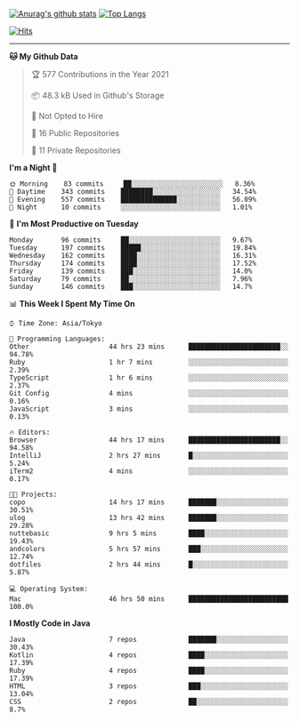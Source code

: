 [![Anurag's github stats](https://github-readme-stats.vercel.app/api?username=ktnkk&count_private=true&show_icons=true&theme=dark)](https://github.com/anuraghazra/github-readme-stats)
[![Top Langs](https://github-readme-stats.vercel.app/api/top-langs/?username=ktnkk&layout=compact&theme=dark)](https://github.com/anuraghazra/github-readme-stats)

[![Hits](https://hits.seeyoufarm.com/api/count/incr/badge.svg?url=https%3A%2F%2Fgithub.com%2Fktnkk%2Fhit-counter&count_bg=%23070707&title_bg=%23070707&icon=&icon_color=%23E7E7E7&title=visitor&edge_flat=true)](https://hits.seeyoufarm.com)

***

<!--START_SECTION:waka-->
**🐱 My Github Data** 

> 🏆 577 Contributions in the Year 2021
 > 
> 📦 48.3 kB Used in Github's Storage 
 > 
> 🚫 Not Opted to Hire
 > 
> 📜 16 Public Repositories 
 > 
> 🔑 11 Private Repositories  
 > 
**I'm a Night 🦉** 

```text
🌞 Morning    83 commits     ██░░░░░░░░░░░░░░░░░░░░░░░   8.36% 
🌆 Daytime    343 commits    ████████░░░░░░░░░░░░░░░░░   34.54% 
🌃 Evening    557 commits    ██████████████░░░░░░░░░░░   56.09% 
🌙 Night      10 commits     ░░░░░░░░░░░░░░░░░░░░░░░░░   1.01%

```
📅 **I'm Most Productive on Tuesday** 

```text
Monday       96 commits     ██░░░░░░░░░░░░░░░░░░░░░░░   9.67% 
Tuesday      197 commits    █████░░░░░░░░░░░░░░░░░░░░   19.84% 
Wednesday    162 commits    ████░░░░░░░░░░░░░░░░░░░░░   16.31% 
Thursday     174 commits    ████░░░░░░░░░░░░░░░░░░░░░   17.52% 
Friday       139 commits    ███░░░░░░░░░░░░░░░░░░░░░░   14.0% 
Saturday     79 commits     ██░░░░░░░░░░░░░░░░░░░░░░░   7.96% 
Sunday       146 commits    ███░░░░░░░░░░░░░░░░░░░░░░   14.7%

```


📊 **This Week I Spent My Time On** 

```text
⌚︎ Time Zone: Asia/Tokyo

💬 Programming Languages: 
Other                    44 hrs 23 mins      ███████████████████████░░   94.78% 
Ruby                     1 hr 7 mins         ░░░░░░░░░░░░░░░░░░░░░░░░░   2.39% 
TypeScript               1 hr 6 mins         ░░░░░░░░░░░░░░░░░░░░░░░░░   2.37% 
Git Config               4 mins              ░░░░░░░░░░░░░░░░░░░░░░░░░   0.16% 
JavaScript               3 mins              ░░░░░░░░░░░░░░░░░░░░░░░░░   0.13%

🔥 Editors: 
Browser                  44 hrs 17 mins      ███████████████████████░░   94.58% 
IntelliJ                 2 hrs 27 mins       █░░░░░░░░░░░░░░░░░░░░░░░░   5.24% 
iTerm2                   4 mins              ░░░░░░░░░░░░░░░░░░░░░░░░░   0.17%

🐱‍💻 Projects: 
copo                     14 hrs 17 mins      ███████░░░░░░░░░░░░░░░░░░   30.51% 
ulog                     13 hrs 42 mins      ███████░░░░░░░░░░░░░░░░░░   29.28% 
nuttebasic               9 hrs 5 mins        ████░░░░░░░░░░░░░░░░░░░░░   19.43% 
andcolors                5 hrs 57 mins       ███░░░░░░░░░░░░░░░░░░░░░░   12.74% 
dotfiles                 2 hrs 44 mins       █░░░░░░░░░░░░░░░░░░░░░░░░   5.87%

💻 Operating System: 
Mac                      46 hrs 50 mins      █████████████████████████   100.0%

```

**I Mostly Code in Java** 

```text
Java                     7 repos             ███████░░░░░░░░░░░░░░░░░░   30.43% 
Kotlin                   4 repos             ████░░░░░░░░░░░░░░░░░░░░░   17.39% 
Ruby                     4 repos             ████░░░░░░░░░░░░░░░░░░░░░   17.39% 
HTML                     3 repos             ███░░░░░░░░░░░░░░░░░░░░░░   13.04% 
CSS                      2 repos             ██░░░░░░░░░░░░░░░░░░░░░░░   8.7%

```



<!--END_SECTION:waka-->
